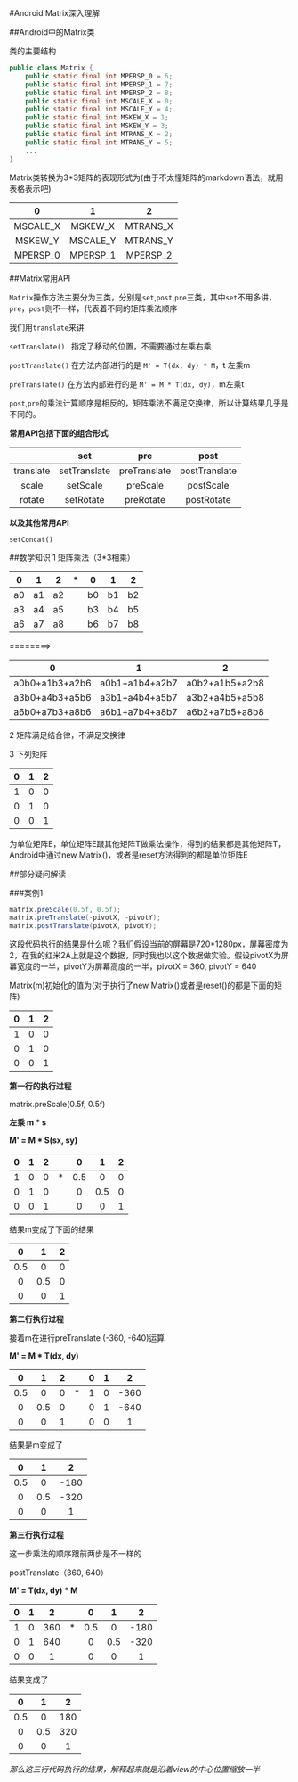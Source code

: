 #Android Matrix深入理解


##Android中的Matrix类

类的主要结构

```java
public class Matrix {
    public static final int MPERSP_0 = 6;
    public static final int MPERSP_1 = 7;
    public static final int MPERSP_2 = 8;
    public static final int MSCALE_X = 0;
    public static final int MSCALE_Y = 4;
    public static final int MSKEW_X = 1;
    public static final int MSKEW_Y = 3;
    public static final int MTRANS_X = 2;
    public static final int MTRANS_Y = 5;
    ...
}
```   

Matrix类转换为3*3矩阵的表现形式为(由于不太懂矩阵的markdown语法，就用表格表示吧)

|      0        |      1        |     2     |
| :-----------: | :-----------: | :-------: |
|  MSCALE_X     |   MSKEW_X     | MTRANS_X  |
|   MSKEW_Y     |   MSCALE_Y    | MTRANS_Y  |
| MPERSP_0      |   MPERSP_1    | MPERSP_2  |




##Matrix常用API

`Matrix`操作方法主要分为三类，分别是`set`,`post`,`pre`三类，其中`set`不用多讲，`pre`，`post`则不一样，代表着不同的矩阵乘法顺序

我们用`translate`来讲

`setTranslate() ` 指定了移动的位置，不需要通过左乘右乘

`postTranslate()` 在方法内部进行的是 `M' = T(dx, dy) * M`，t 左乘m

`preTranslate()`  在方法内部进行的是 `M' = M * T(dx, dy)`，m左乘t

`post`,`pre`的乘法计算顺序是相反的，矩阵乘法不满足交换律，所以计算结果几乎是不同的。

**常用API包括下面的组合形式**

|         |  set  |   pre  |  post |
| :-----: |:-----:| :----: | :---: |
|translate|setTranslate|preTranslate|postTranslate|
|  scale  |setScale|preScale|postScale|
| rotate  |setRotate|preRotate|postRotate|

**以及其他常用API**

`setConcat()`


##数学知识
1 矩阵乘法（3*3相乘）

| 0 | 1 | 2 |    *   | 0 | 1 | 2 |
|:-:|:-:|:-:|   :-:  |:-:|:-:|:-:|
| a0 | a1 | a2 |     | b0 | b1 | b2 |
| a3 | a4 | a5 |     | b3 | b4 | b5 |
| a6 | a7 | a8 |     | b6 | b7 | b8 |

========>

| 0 | 1 | 2 | 
|:-:|:-:|:-:|
|a0b0+a1b3+a2b6|a0b1+a1b4+a2b7|a0b2+a1b5+a2b8|
|a3b0+a4b3+a5b6|a3b1+a4b4+a5b7|a3b2+a4b5+a5b8|
|a6b0+a7b3+a8b6|a6b1+a7b4+a8b7|a6b2+a7b5+a8b8|

2 矩阵满足结合律，不满足交换律

3 下列矩阵

|     0   |     1    |     2     |
| :-----: | :------: | :-------: |
|    1    |    0     |     0     |
|    0    |    1     |     0     |
|    0    |    0     |     1     |

为单位矩阵E，单位矩阵E跟其他矩阵T做乘法操作，得到的结果都是其他矩阵T，Android中通过new Matrix()，或者是reset方法得到的都是单位矩阵E




##部分疑问解读

###案例1
```java
matrix.preScale(0.5f, 0.5f);
matrix.preTranslate(-pivotX, -pivotY);
matrix.postTranslate(pivotX, pivotY);
```
这段代码执行的结果是什么呢？我们假设当前的屏幕是720*1280px，屏幕密度为2，在我的红米2A上就是这个数据，同时我也以这个数据做实验。假设pivotX为屏幕宽度的一半，pivotY为屏幕高度的一半，pivotX = 360, pivotY = 640

Matrix(m)初始化的值为(对于执行了new Matrix()或者是reset()的都是下面的矩阵)

|     0   |     1    |     2     |
| :-----: | :------: | :-------: |
|    1    |    0     |     0     |
|    0    |    1     |     0     |
|    0    |    0     |     1     |


**第一行的执行过程**

matrix.preScale(0.5f, 0.5f)

**左乘 m * s**

**M' = M * S(sx, sy)**


|  0  |  1  |  2  |      |  0  |  1  |  2  |
| :-: | :-: | :-: | :-:  | :-: | :-: | :-: |
|  1  |  0  |  0  |  *   | 0.5 |  0  |  0  |
|  0  |  1  |  0  |      |  0  | 0.5 |  0  |
|  0  |  0  |  1  |      |  0  |  0  |  1  |


结果m变成了下面的结果

| 0 | 1 | 2 |
|:-:|:-:|:-:|
|0.5| 0 | 0 |
| 0 |0.5| 0 |
| 0 | 0 | 1 |


**第二行执行过程**

接着m在进行preTranslate (-360, -640)运算

**M' = M * T(dx, dy)**


| 0 | 1 | 2 |      | 0 | 1 | 2 |
|:-:|:-:|:-:| :-:  |:-:|:-:|:-:|
|0.5| 0 | 0 |  *   | 1 | 0 |-360|
| 0 |0.5| 0 |      | 0 | 1 |-640|  
| 0 | 0 | 1 |      | 0 | 0 | 1 |



结果是m变成了

| 0 | 1 | 2 |
|:-:|:-:|:-:|
|0.5| 0 |-180|
| 0 |0.5|-320|
| 0 | 0 | 1 |

**第三行执行过程**

这一步乘法的顺序跟前两步是不一样的

postTranslate（360, 640）

**M' = T(dx, dy) * M**



| 0 | 1 | 2 |     | 0 | 1 | 2 |
|:-:|:-:|:-:| :-: |:-:|:-:|:-:|
| 1 | 0 |360|  *  |0.5| 0 |-180|
| 0 | 1 |640|     | 0 |0.5|-320|
| 0 | 0 | 1 |     | 0 | 0 | 1 |


结果变成了

| 0 | 1 | 2 |
|:-:|:-:|:-:|
|0.5| 0 |180|
| 0 |0.5|320|
| 0 | 0 | 1 |


*那么这三行代码执行的结果，解释起来就是沿着view的中心位置缩放一半*















